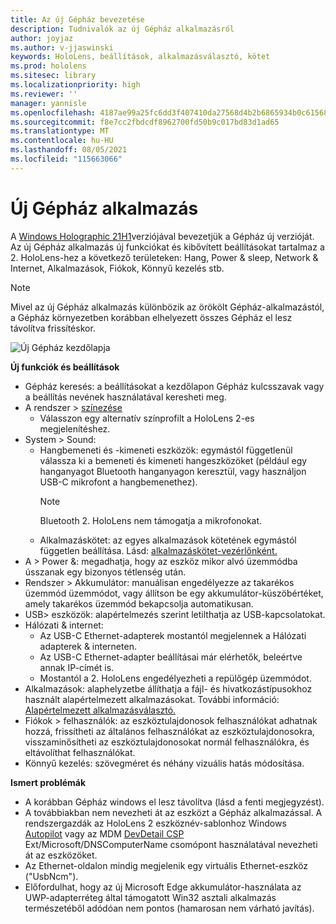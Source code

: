 ```yaml
---
title: Az új Gépház bevezetése
description: Tudnivalók az új Gépház alkalmazásról
author: joyjaz
ms.author: v-jjaswinski
keywords: HoloLens, beállítások, alkalmazásválasztó, kötet
ms.prod: hololens
ms.sitesec: library
ms.localizationpriority: high
ms.reviewer: ''
manager: yannisle
ms.openlocfilehash: 4187ae99a25fc6dd3f407410da27568d4b2b6865934b0c615680f295ec7977be
ms.sourcegitcommit: f8e7cc2fbdcdf8962700fd50b9c017bd83d1ad65
ms.translationtype: MT
ms.contentlocale: hu-HU
ms.lasthandoff: 08/05/2021
ms.locfileid: "115663066"
---
```

# <a name="new-settings-app"></a>Új Gépház alkalmazás

A [Windows Holographic 21H1](hololens-release-notes.md#windows-holographic-version-21h1)verziójával bevezetjük a Gépház új verzióját. Az új Gépház alkalmazás új funkciókat és kibővített beállításokat tartalmaz a 2. HoloLens-hez a következő területeken: Hang, Power & sleep, Network & Internet, Alkalmazások, Fiókok, Könnyű kezelés stb.

> [!NOTE]
> Mivel az új Gépház alkalmazás különbözik az örökölt Gépház-alkalmazástól, a Gépház környezetben korábban elhelyezett összes Gépház el lesz távolítva frissítéskor.

![Új Gépház kezdőlapja](images/new-settings-app.png)

**Új funkciók és beállítások**
- Gépház keresés: a beállításokat a kezdőlapon Gépház kulcsszavak vagy a beállítás nevének használatával keresheti meg.
- A rendszer > [színezése](hololens2-display.md#how-to-use-display-color-calibration)
    - Válasszon egy alternatív színprofilt a HoloLens 2-es megjelenítéshez.
- System > Sound:
  - Hangbemeneti és -kimeneti eszközök: egymástól függetlenül válassza ki a bemeneti és kimeneti hangeszközöket (például egy hanganyagot Bluetooth hanganyagon keresztül, vagy használjon USB-C mikrofont a hangbemenethez).
    > [!NOTE]
    > Bluetooth 2. HoloLens nem támogatja a mikrofonokat.
  - Alkalmazáskötet: az egyes alkalmazások kötetének egymástól független beállítása. Lásd: [alkalmazáskötet-vezérlőnként.](holographic-home.md#per-app-volume-control)
- A > Power &: megadhatja, hogy az eszköz mikor alvó üzemmódba ússzanak egy bizonyos tétlenség után.
- Rendszer > Akkumulátor: manuálisan engedélyezze az takarékos üzemmód üzemmódot, vagy állítson be egy akkumulátor-küszöbértéket, amely takarékos üzemmód bekapcsolja automatikusan.
- USB> eszközök: alapértelmezés szerint letilthatja az USB-kapcsolatokat.
- Hálózati & internet:
  - Az USB-C Ethernet-adapterek mostantól megjelennek a Hálózati adapterek & interneten.
  - Az USB-C Ethernet-adapter beállításai már elérhetők, beleértve annak IP-címét is.
  - Mostantól a 2. HoloLens engedélyezheti a repülőgép üzemmódot.
- Alkalmazások: alaphelyzetbe állíthatja a fájl- és hivatkozástípusokhoz használt alapértelmezett alkalmazásokat. További információ: [Alapértelmezett alkalmazásválasztó.](holographic-home.md#default-app-picker)
- Fiókok > felhasználók: az eszköztulajdonosok felhasználókat adhatnak hozzá, frissítheti az általános felhasználókat az eszköztulajdonosokra, visszaminősítheti az eszköztulajdonosokat normál felhasználókra, és eltávolíthat felhasználókat.
- Könnyű kezelés: szövegméret és néhány vizuális hatás módosítása.

**Ismert problémák**
- A korábban Gépház windows el lesz távolítva (lásd a fenti megjegyzést).
- A továbbiakban nem nevezheti át az eszközt a Gépház alkalmazással. A rendszergazdák az HoloLens 2 eszköznév-sablonhoz Windows [Autopilot](hololens2-autopilot.md) vagy az MDM [DevDetail CSP](/windows/client-management/mdm/devdetail-csp) Ext/Microsoft/DNSComputerName csomópont használatával nevezheti át az eszközöket.
- Az Ethernet-oldalon mindig megjelenik egy virtuális Ethernet-eszköz ("UsbNcm").
- Előfordulhat, hogy az új Microsoft Edge akkumulátor-használata az UWP-adapterréteg által támogatott Win32 asztali alkalmazás természetéből adódóan nem pontos (hamarosan nem várható javítás).

